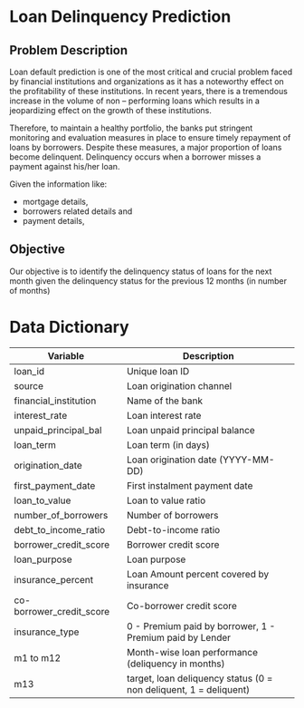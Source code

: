 # Loan Delinquency Prediction

<!-- toc -->

## Problem Description
Loan default prediction is one of the most critical and crucial problem faced by financial institutions and organizations as it has a noteworthy effect on the profitability of these institutions. In recent years, there is a tremendous increase in the volume of non – performing loans which results in a jeopardizing effect on the growth of these institutions.

Therefore, to maintain a healthy portfolio, the banks put stringent monitoring and evaluation measures in place to ensure timely repayment of loans by borrowers. Despite these measures, a major proportion of loans become delinquent. Delinquency occurs when a borrower misses a payment against his/her loan.

Given the information like:
-  mortgage details, 
- borrowers related details and 
- payment details,

## Objective
Our objective is to identify the delinquency status of loans for the next month given the delinquency status for the previous 12 months (in number of months)

# Data Dictionary


|Variable	| Description |
|---------|-------------|
|loan_id |	Unique  loan ID |
|source	| Loan origination channel |
|financial_institution |	Name of the bank|
|interest_rate |	Loan interest rate |
|unpaid_principal_bal |	Loan unpaid principal balance |
|loan_term |	Loan term (in days) |
|origination_date |	Loan origination date (YYYY-MM-DD) |
|first_payment_date |	First instalment payment date | 
|loan_to_value	| Loan to value ratio |
|number_of_borrowers |	Number of borrowers |
|debt_to_income_ratio	| Debt-to-income ratio |
|borrower_credit_score |	Borrower credit score |
|loan_purpose |	Loan purpose |
|insurance_percent |	Loan Amount percent covered by insurance |
|co-borrower_credit_score |	Co-borrower credit score |
|insurance_type |	0 - Premium paid by borrower, 1 - Premium paid by Lender |
|m1 to m12 |	Month-wise loan performance (deliquency in months) |
|m13 |	target, loan deliquency status (0 = non deliquent, 1 = deliquent)  |
